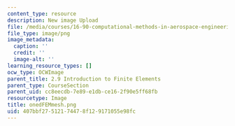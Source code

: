 ```yaml
---
content_type: resource
description: New image Upload
file: /media/courses/16-90-computational-methods-in-aerospace-engineering-spring-2014/407bbf27512174478f129171055e98fc_onedFEMmesh.png
file_type: image/png
image_metadata:
  caption: ''
  credit: ''
  image-alt: ''
learning_resource_types: []
ocw_type: OCWImage
parent_title: 2.9 Introduction to Finite Elements
parent_type: CourseSection
parent_uid: cc8eecdb-7e89-e1db-ce16-2f90e5ff68fb
resourcetype: Image
title: onedFEMmesh.png
uid: 407bbf27-5121-7447-8f12-9171055e98fc
---
```

